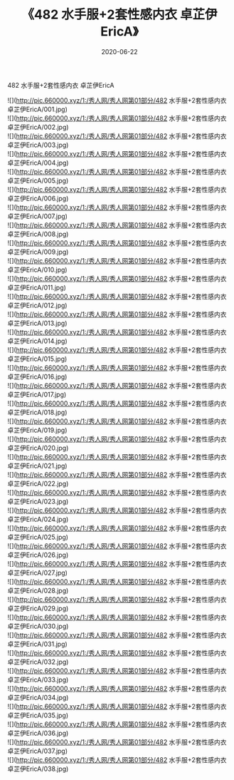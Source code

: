 ﻿---
layout: post
title:  《482 水手服+2套性感内衣 卓芷伊EricA》
date:   2020-06-22
img: http://pic.660000.xyz/1:/秀人网/秀人网第01部分/482 水手服+2套性感内衣 卓芷伊EricA/000.jpg
categories: [美女, 清纯, 唯美]
---

482 水手服+2套性感内衣 卓芷伊EricA

  ![](http://pic.660000.xyz/1:/秀人网/秀人网第01部分/482 水手服+2套性感内衣 卓芷伊EricA/001.jpg) <br> ![](http://pic.660000.xyz/1:/秀人网/秀人网第01部分/482 水手服+2套性感内衣 卓芷伊EricA/002.jpg) <br> ![](http://pic.660000.xyz/1:/秀人网/秀人网第01部分/482 水手服+2套性感内衣 卓芷伊EricA/003.jpg) <br> ![](http://pic.660000.xyz/1:/秀人网/秀人网第01部分/482 水手服+2套性感内衣 卓芷伊EricA/004.jpg) <br> ![](http://pic.660000.xyz/1:/秀人网/秀人网第01部分/482 水手服+2套性感内衣 卓芷伊EricA/005.jpg) <br> ![](http://pic.660000.xyz/1:/秀人网/秀人网第01部分/482 水手服+2套性感内衣 卓芷伊EricA/006.jpg) <br> ![](http://pic.660000.xyz/1:/秀人网/秀人网第01部分/482 水手服+2套性感内衣 卓芷伊EricA/007.jpg) <br> ![](http://pic.660000.xyz/1:/秀人网/秀人网第01部分/482 水手服+2套性感内衣 卓芷伊EricA/008.jpg) <br> ![](http://pic.660000.xyz/1:/秀人网/秀人网第01部分/482 水手服+2套性感内衣 卓芷伊EricA/009.jpg) <br> ![](http://pic.660000.xyz/1:/秀人网/秀人网第01部分/482 水手服+2套性感内衣 卓芷伊EricA/010.jpg) <br> ![](http://pic.660000.xyz/1:/秀人网/秀人网第01部分/482 水手服+2套性感内衣 卓芷伊EricA/011.jpg) <br> ![](http://pic.660000.xyz/1:/秀人网/秀人网第01部分/482 水手服+2套性感内衣 卓芷伊EricA/012.jpg) <br> ![](http://pic.660000.xyz/1:/秀人网/秀人网第01部分/482 水手服+2套性感内衣 卓芷伊EricA/013.jpg) <br> ![](http://pic.660000.xyz/1:/秀人网/秀人网第01部分/482 水手服+2套性感内衣 卓芷伊EricA/014.jpg) <br> ![](http://pic.660000.xyz/1:/秀人网/秀人网第01部分/482 水手服+2套性感内衣 卓芷伊EricA/015.jpg) <br> ![](http://pic.660000.xyz/1:/秀人网/秀人网第01部分/482 水手服+2套性感内衣 卓芷伊EricA/016.jpg) <br> ![](http://pic.660000.xyz/1:/秀人网/秀人网第01部分/482 水手服+2套性感内衣 卓芷伊EricA/017.jpg) <br> ![](http://pic.660000.xyz/1:/秀人网/秀人网第01部分/482 水手服+2套性感内衣 卓芷伊EricA/018.jpg) <br> ![](http://pic.660000.xyz/1:/秀人网/秀人网第01部分/482 水手服+2套性感内衣 卓芷伊EricA/019.jpg) <br> ![](http://pic.660000.xyz/1:/秀人网/秀人网第01部分/482 水手服+2套性感内衣 卓芷伊EricA/020.jpg) <br> ![](http://pic.660000.xyz/1:/秀人网/秀人网第01部分/482 水手服+2套性感内衣 卓芷伊EricA/021.jpg) <br> ![](http://pic.660000.xyz/1:/秀人网/秀人网第01部分/482 水手服+2套性感内衣 卓芷伊EricA/022.jpg) <br> ![](http://pic.660000.xyz/1:/秀人网/秀人网第01部分/482 水手服+2套性感内衣 卓芷伊EricA/023.jpg) <br> ![](http://pic.660000.xyz/1:/秀人网/秀人网第01部分/482 水手服+2套性感内衣 卓芷伊EricA/024.jpg) <br> ![](http://pic.660000.xyz/1:/秀人网/秀人网第01部分/482 水手服+2套性感内衣 卓芷伊EricA/025.jpg) <br> ![](http://pic.660000.xyz/1:/秀人网/秀人网第01部分/482 水手服+2套性感内衣 卓芷伊EricA/026.jpg) <br> ![](http://pic.660000.xyz/1:/秀人网/秀人网第01部分/482 水手服+2套性感内衣 卓芷伊EricA/027.jpg) <br> ![](http://pic.660000.xyz/1:/秀人网/秀人网第01部分/482 水手服+2套性感内衣 卓芷伊EricA/028.jpg) <br> ![](http://pic.660000.xyz/1:/秀人网/秀人网第01部分/482 水手服+2套性感内衣 卓芷伊EricA/029.jpg) <br> ![](http://pic.660000.xyz/1:/秀人网/秀人网第01部分/482 水手服+2套性感内衣 卓芷伊EricA/030.jpg) <br> ![](http://pic.660000.xyz/1:/秀人网/秀人网第01部分/482 水手服+2套性感内衣 卓芷伊EricA/031.jpg) <br> ![](http://pic.660000.xyz/1:/秀人网/秀人网第01部分/482 水手服+2套性感内衣 卓芷伊EricA/032.jpg) <br> ![](http://pic.660000.xyz/1:/秀人网/秀人网第01部分/482 水手服+2套性感内衣 卓芷伊EricA/033.jpg) <br> ![](http://pic.660000.xyz/1:/秀人网/秀人网第01部分/482 水手服+2套性感内衣 卓芷伊EricA/034.jpg) <br> ![](http://pic.660000.xyz/1:/秀人网/秀人网第01部分/482 水手服+2套性感内衣 卓芷伊EricA/035.jpg) <br> ![](http://pic.660000.xyz/1:/秀人网/秀人网第01部分/482 水手服+2套性感内衣 卓芷伊EricA/036.jpg) <br> ![](http://pic.660000.xyz/1:/秀人网/秀人网第01部分/482 水手服+2套性感内衣 卓芷伊EricA/037.jpg) <br> ![](http://pic.660000.xyz/1:/秀人网/秀人网第01部分/482 水手服+2套性感内衣 卓芷伊EricA/038.jpg) <br>